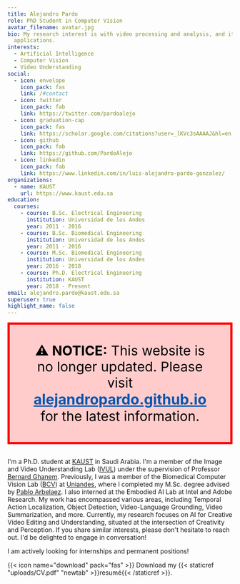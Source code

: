 ```yaml
---
title: Alejandro Pardo
role: PhD Student in Computer Vision
avatar_filename: avatar.jpg
bio: My research interest is with video processing and analysis, and its
  applications.
interests:
  - Artificial Intelligence
  - Computer Vision
  - Video Understanding
social:
  - icon: envelope
    icon_pack: fas
    link: /#contact
  - icon: twitter
    icon_pack: fab
    link: https://twitter.com/pardoalejo
  - icon: graduation-cap
    icon_pack: fas
    link: https://scholar.google.com/citations?user=_lKVc3sAAAAJ&hl=en
  - icon: github
    icon_pack: fab
    link: https://github.com/PardoAlejo
  - icon: linkedin
    icon_pack: fab
    link: https://www.linkedin.com/in/luis-alejandro-pardo-gonzalez/
organizations:
  - name: KAUST
    url: https://www.kaust.edu.sa
education:
  courses:
    - course: B.Sc. Electrical Engineering
      institution: Universidad de los Andes
      year: 2011 - 2016
    - course: B.Sc. Biomedical Engineering
      institution: Universidad de los Andes
      year: 2011 - 2016
    - course: M.Sc. Biomedical Engineering
      institution: Universidad de los Andes
      year: 2016 - 2018
    - course: Ph.D. Electrical Engineering
      institution: KAUST
      year: 2018 - Present
email: alejandro.pardo@kaust.edu.sa
superuser: true
highlight_name: false
---
```



<div style="background-color: #ffcccb; color: #000; padding: 40px; text-align: center; font-size: 30px; border: 5px solid red; margin-bottom: 30px;">
  <strong>⚠️ NOTICE:</strong> This website is no longer updated. Please visit <a href="https://alejandropardo.github.io" style="font-weight: bold; color: #0056b3; font-size: 32px;">alejandropardo.github.io</a> for the latest information.
</div>



I'm a Ph.D. student at [KAUST](https://www.kaust.edu.sa/en) in Saudi Arabia. I'm a member of the Image and Video Understanding Lab ([IVUL](https://cemse.kaust.edu.sa/ivul)) under the supervision of Professor [Bernard Ghanem](http://www.bernardghanem.com/). Previously, I was a member of the Biomedical Computer Vision Lab ([BCV](https://biomedicalcomputervision.uniandes.edu.co)) at [Uniandes](https://uniandes.edu.co/en), where I completed my M.Sc. degree advised by [Pablo Arbelaez](https://scholar.google.com/citations?user=k0nZO90AAAAJ&hl=en). I also interned at the Embodied AI Lab at Intel and Adobe Research. My work has encompassed various areas, including Temporal Action Localization, Object Detection, Video-Language Grounding, Video Summarization, and more. Currently, my research focuses on AI for Creative Video Editing and Understanding, situated at the intersection of Creativity and Perception. If you share similar interests, please don't hesitate to reach out. I'd be delighted to engage in conversation! 

I am actively looking for internships and permanent positions!

{{< icon name="download" pack="fas" >}} Download my {{< staticref "uploads/CV.pdf" "newtab" >}}resumé{{< /staticref >}}.
